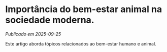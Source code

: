 # Importância do bem-estar animal na sociedade moderna.

*Publicado em 2025-09-25*

Este artigo aborda tópicos relacionados ao bem-estar humano e animal.
